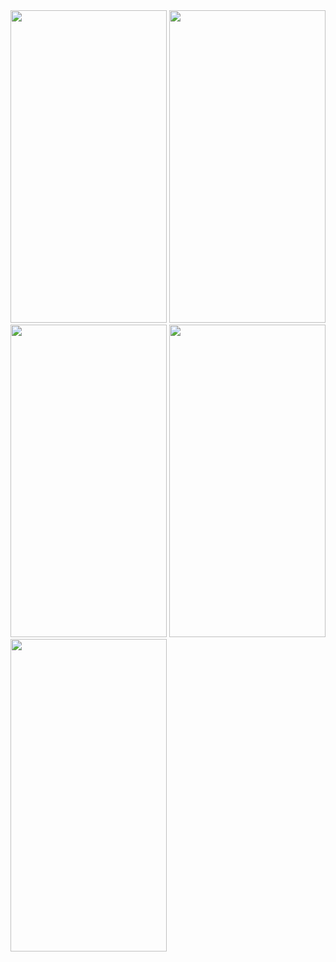 <img src= "https://user-images.githubusercontent.com/113818392/210165565-407bf4a4-2ece-4919-9142-7cff249b8f29.gif" height="500" width="250">
<img src= "https://user-images.githubusercontent.com/113818392/210165573-1ea25abd-3722-4959-81be-fbb8c742e16a.jpg" height="500" width="250">
<img src= "https://user-images.githubusercontent.com/113818392/210165574-a2f24dff-69ce-4cb4-8b90-eacb4287a287.jpg" height="500" width="250">
<img src= "https://user-images.githubusercontent.com/113818392/210165575-8cd3f99f-9cdb-4973-b4e9-c6738e7a192c.jpg" height="500" width="250">
<img src= "https://user-images.githubusercontent.com/113818392/210165576-d03dc4ed-cd61-421a-9a46-7048d2a4fce3.jpg" height="500" width="250">

